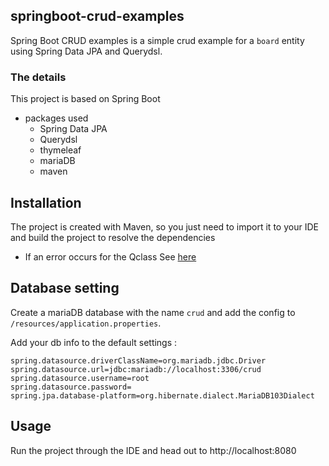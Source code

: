 ## springboot-crud-examples 
 Spring Boot CRUD examples is a simple crud example for a `board` entity using Spring Data JPA and Querydsl.
### The details
This project is based on Spring Boot
 - packages used
    - Spring Data JPA
    - Querydsl 
    - thymeleaf
    - mariaDB  
    - maven
    
## Installation
The project is created with Maven, so you just need to import it to your IDE and build the project to resolve the dependencies
 + If an error occurs for the Qclass
   See 
<a href="https://stackoverflow.com/questions/45794079/query-dsl-q-type-classes-not-generated" target="_blank">here</a>
   
## Database setting
Create a mariaDB database with the name `crud` and add the config to `/resources/application.properties`.

Add your db info to the default settings :
```
spring.datasource.driverClassName=org.mariadb.jdbc.Driver
spring.datasource.url=jdbc:mariadb://localhost:3306/crud
spring.datasource.username=root
spring.datasource.password=
spring.jpa.database-platform=org.hibernate.dialect.MariaDB103Dialect
```

## Usage
Run the project through the IDE and head out to http://localhost:8080
